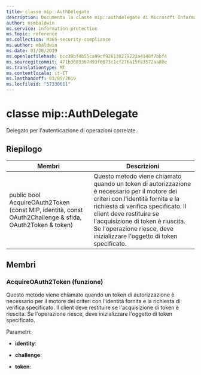 ```yaml
---
title: classe mip::AuthDelegate
description: Documenta la classe mip::authdelegate di Microsoft Information Protection (MIP) SDK.
author: msmbaldwin
ms.service: information-protection
ms.topic: reference
ms.collection: M365-security-compliance
ms.author: mbaldwin
ms.date: 01/28/2019
ms.openlocfilehash: bcc38bf4b55ca99cf926138279223a4140f7bbf4
ms.sourcegitcommit: 471b3683367d93f0673c1cf276a15f83572aa80e
ms.translationtype: MT
ms.contentlocale: it-IT
ms.lasthandoff: 03/05/2019
ms.locfileid: "57330611"
---
```

# <a name="class-mipauthdelegate"></a>classe mip::AuthDelegate 
Delegato per l'autenticazione di operazioni correlate.
  
## <a name="summary"></a>Riepilogo
 Membri                        | Descrizioni                                
--------------------------------|---------------------------------------------
public bool AcquireOAuth2Token (const MIP, identità, const OAuth2Challenge & sfida, OAuth2Token & token)  |  Questo metodo viene chiamato quando un token di autorizzazione è necessario per il motore dei criteri con l'identità fornita e la richiesta di verifica specificato. Il client deve restituire se l'acquisizione di token è riuscita. Se l'operazione riesce, deve inizializzare l'oggetto di token specificato.
  
## <a name="members"></a>Membri
  
### <a name="acquireoauth2token-function"></a>AcquireOAuth2Token (funzione)
Questo metodo viene chiamato quando un token di autorizzazione è necessario per il motore dei criteri con l'identità fornita e la richiesta di verifica specificato. Il client deve restituire se l'acquisizione di token è riuscita. Se l'operazione riesce, deve inizializzare l'oggetto di token specificato.

Parametri:  
* **identity**: 


* **challenge**: 


* **token**:

